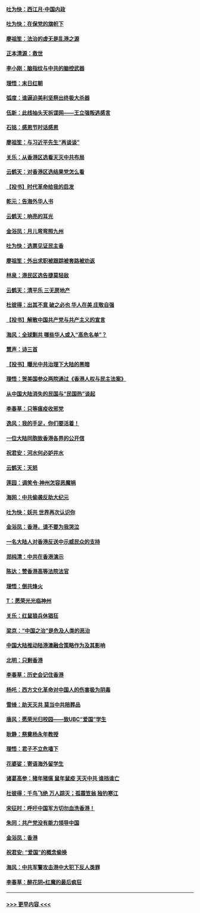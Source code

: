 #### [吐为快：西江月·中国内政](../pages/nsc993/n11692071.md?t=12010922) 
#### [吐为快：在保党的旗帜下](../pages/nsc993/n11691188.md?t=12010922) 
#### [廖祖笙：法治的虚无是乱港之源](../pages/nsc993/n11690605.md?t=12010922) 
#### [正本清源：救世](../pages/nsc993/n11689134.md?t=12010922) 
#### [李小刚：脑指纹与中共的脑控武器](../pages/nsc993/n11688900.md?t=12010922) 
#### [理悟：末日红朝](../pages/nsc993/n11688829.md?t=12010922) 
#### [弧度：谁逼迫美利坚祭出终极大杀器](../pages/nsc993/n11688735.md?t=12010922) 
#### [伍新：此线抽头天拆谍网——王立强叛逃感言](../pages/nsc993/n11687981.md?t=12010922) 
#### [石铭：感恩节时话感恩](../pages/nsc993/n11687568.md?t=12010922) 
#### [廖祖笙：与习近平先生“再谈谈”](../pages/nsc993/n11687005.md?t=12010922) 
#### [关乐：从香港区选看天灭中共布局](../pages/nsc993/n11686647.md?t=12010922) 
#### [云鹤天：对香港区选结果党怎么看](../pages/nsc993/n11686216.md?t=12010922) 
#### [【投书】时代革命给我的启发](../pages/nsc993/n11684287.md?t=12010922) 
#### [乾元：告海外华人书](../pages/nsc993/n11684044.md?t=12010922) 
#### [云鹤天：响亮的耳光](../pages/nsc993/n11684254.md?t=12010922) 
#### [金浴凤：月儿弯弯照九州](../pages/nsc993/n11684231.md?t=12010922) 
#### [吐为快：选票见证民主香](../pages/nsc993/n11684206.md?t=12010922) 
#### [廖祖笙：外出求职被跟踪被套路被劝返](../pages/nsc993/n11683874.md?t=12010922) 
#### [林泉：港民区选告捷莫轻敌](../pages/nsc993/n11683930.md?t=12010922) 
#### [云鹤天：清平乐 三无房地产](../pages/nsc993/n11681521.md?t=12010922) 
#### [杜彼得：出其不意 破之必也 华人在美 庄敬自强](../pages/nsc993/n11679554.md?t=12010922) 
#### [【投书】解散中国共产党与共产主义的宣言](../pages/nsc993/n11679177.md?t=12010922) 
#### [海风：全球剿共 哪些华人或入“高危名单”？](../pages/nsc993/n11678617.md?t=12010922) 
#### [慧声：诗三首](../pages/nsc993/n11678848.md?t=12010922) 
#### [【投书】曝光中共治理下大陆的黑暗](../pages/nsc993/n11678674.md?t=12010922) 
#### [理悟：贺美国参众两院通过《香港人权与民主法案》](../pages/nsc993/n11678104.md?t=12010922) 
#### [从中国大陆消失的民国与“民国热”谈起](../pages/nsc993/n11678075.md?t=12010922) 
#### [李春草：只等瘟疫收邪党](../pages/nsc993/n11677308.md?t=12010922) 
#### [逸风：我的手足，你们要活着！](../pages/nsc993/n11676352.md?t=12010922) 
#### [一位大陆同胞致香港各界的公开信](../pages/nsc993/n11675761.md?t=12010922) 
#### [祝君安：河水何必妒井水](../pages/nsc993/n11675746.md?t=12010922) 
#### [云鹤天：天怒](../pages/nsc993/n11675718.md?t=12010922) 
#### [莲园：调笑令‧神州怎容恶魔祸](../pages/nsc993/n11675648.md?t=12010922) 
#### [海网：中共偷袭反助大纪元](../pages/nsc993/n11673515.md?t=12010922) 
#### [吐为快：妖共 世界再次认识你](../pages/nsc993/n11673506.md?t=12010922) 
#### [金浴凤：香港，请不要为我哭泣](../pages/nsc993/n11673248.md?t=12010922) 
#### [一名大陆人对香港反送中示威民众的支持](../pages/nsc993/n11672615.md?t=12010922) 
#### [郑纯清：中共在香港演示](../pages/nsc993/n11670539.md?t=12010922) 
#### [陈达：赞香港高等法院法官](../pages/nsc993/n11669542.md?t=12010922) 
#### [理悟：倒共烽火](../pages/nsc993/n11668844.md?t=12010922) 
#### [T：愿荣光光临神州](../pages/nsc993/n11668421.md?t=12010922) 
#### [关乐：红鼠狼兵休猖狂](../pages/nsc993/n11668378.md?t=12010922) 
#### [梁京：“中国之治”是危及人类的恶治](../pages/nsc993/n11668328.md?t=12010922) 
#### [中国大陆推动陆港澳融合策略作为及其影响](../pages/nsc993/n11668157.md?t=12010922) 
#### [北明：只剩香港](../pages/nsc993/n11668002.md?t=12010922) 
#### [李春草：历史会记住香港](../pages/nsc993/n11667927.md?t=12010922) 
#### [杨吒：西方文化革命对中国人的伤害极为阴毒](../pages/nsc993/n11664521.md?t=12010922) 
#### [雪绮：助天灭共 莫当中共陪葬品](../pages/nsc993/n11662650.md?t=12010922) 
#### [唐风：愿荣光归校园——致UBC“爱国”学生](../pages/nsc993/n11662194.md?t=12010922) 
#### [耿静：祭奠杨永年教授](../pages/nsc993/n11662514.md?t=12010922) 
#### [理悟：君子不立危墙下](../pages/nsc993/n11662172.md?t=12010922) 
#### [花婆娑：寄语海外留学生](../pages/nsc993/n11662121.md?t=12010922) 
#### [诸葛高参：猪年猪瘟 鼠年鼠疫 天灭中共 谁挡谁亡](../pages/nsc993/n11661980.md?t=12010922) 
#### [杜彼得：千鸟飞绝 万人踪灭；孤蓑笠翁 独钓寒江](../pages/nsc993/n11661170.md?t=12010922) 
#### [宋征时：呼吁中国军方切勿血洗香港！](../pages/nsc993/n11415318.md?t=12010922) 
#### [朱同：共产党没有能力领导中国](../pages/nsc993/n11660421.md?t=12010922) 
#### [金浴凤：香港](../pages/nsc993/n11660419.md?t=12010922) 
#### [祝君安: “爱国”的概念偷换](../pages/nsc993/n11659706.md?t=12010922) 
#### [海风：中共军警攻击港中大犯下反人类罪](../pages/nsc993/n11659632.md?t=12010922) 
#### [李春草：醉花阴•红魔的最后疯狂](../pages/nsc993/n11659287.md?t=12010922) 

----
#### [ >>> 更早内容 <<< ](../indexes/nsc993-earlier.md)
